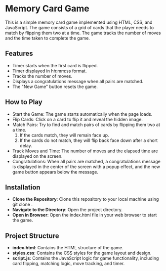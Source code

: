 # Memory Card Game

This is a simple memory card game implemented using HTML, CSS, and JavaScript. The game consists of a grid of cards that the player needs to match by flipping them two at a time. The game tracks the number of moves and the time taken to complete the game.

## Features
- Timer starts when the first card is flipped.
- Timer displayed in hh:mm:ss format.
- Tracks the number of moves.
- Displays a congratulations message when all pairs are matched.
- The "New Game" button resets the game.

## How to Play

- Start the Game: The game starts automatically when the page loads.
- Flip Cards: Click on a card to flip it and reveal the hidden image.
- Match Pairs: Try to find and match pairs of cards by flipping them two at a time.
    1. If the cards match, they will remain face up.
    2. If the cards do not match, they will flip back face down after a short delay.
- Track Moves and Time: The number of moves and the elapsed time are displayed on the screen.
- Congratulations: When all pairs are matched, a congratulations message is displayed in the center of the screen with a popup effect, and the new game button appears below the message.

## Installation

- **Clone the Repository**: Clone this repository to your local machine using git clone <repository-url>.
- **Navigate to the Directory**: Open the project directory.
- **Open in Browser**: Open the index.html file in your web browser to start the game.

## Project Structure

- **index.html**: Contains the HTML structure of the game.
- **styles.css**: Contains the CSS styles for the game layout and design.
- **script.js**: Contains the JavaScript logic for game functionality, including card flipping, matching logic, move tracking, and timer.